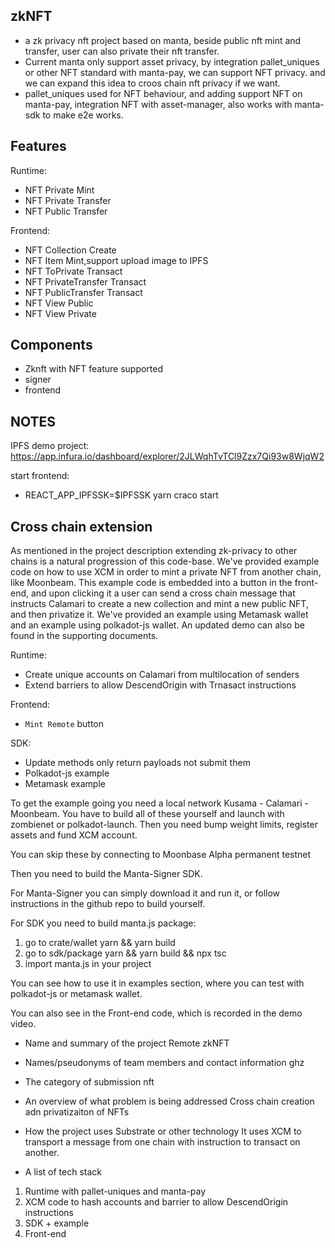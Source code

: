 ## zkNFT

- a zk privacy nft project based on manta, beside public nft mint and transfer, user can also private their nft transfer.
- Current manta only support asset privacy, by integration pallet_uniques or other NFT standard with manta-pay, we can support NFT privacy. and we can expand this idea to croos chain nft privacy if we want.
- pallet_uniques used for NFT behaviour, and adding support NFT on manta-pay, integration NFT with asset-manager, also works with manta-sdk to make e2e works.

## Features

Runtime:

- NFT Private Mint
- NFT Private Transfer
- NFT Public Transfer

Frontend:

- NFT Collection Create
- NFT Item Mint,support upload image to IPFS
- NFT ToPrivate Transact
- NFT PrivateTransfer Transact
- NFT PublicTransfer Transact
- NFT View Public
- NFT View Private

## Components

- Zknft with NFT feature supported
- signer
- frontend


## NOTES

IPFS demo project: https://app.infura.io/dashboard/explorer/2JLWqhTvTCl9Zzx7Qi93w8WjqW2

start frontend:
- REACT_APP_IPFSSK=$IPFSSK yarn craco start

## Cross chain extension

As mentioned in the project description extending zk-privacy to other chains is a natural progression of this code-base.
We've provided example code on how to use XCM in order to mint a private NFT from another chain, like Moonbeam.
This example code is embedded into a button in the front-end, and upon clicking it a user can send a cross chain message that instructs Calamari to create a new collection and mint a new public NFT, and then privatize it. We've provided an example using Metamask wallet and an example using polkadot-js wallet.
An updated demo can also be found in the supporting documents. 

Runtime:

- Create unique accounts on Calamari from multilocation of senders
- Extend barriers to allow DescendOrigin with Trnasact instructions 

Frontend:

- `Mint Remote` button

SDK:

- Update methods only return payloads not submit them
- Polkadot-js example
- Metamask example

To get the example going you need a local network Kusama - Calamari - Moonbeam.
You have to build all of these yourself and launch with zombienet or polkadot-launch.
Then you need bump weight limits, register assets and fund XCM account.

You can skip these by connecting to Moonbase Alpha permanent testnet

Then you need to build the Manta-Signer SDK.

For Manta-Signer you can simply download it and run it, or follow instructions in the github repo to build yourself.

For SDK you need to build manta.js package:

1. go to crate/wallet yarn && yarn build
2. go to sdk/package yarn && yarn build && npx tsc
3. import manta.js in your project

You can see how to use it in examples section, where you can test with polkadot-js or metamask wallet.

You can also see in the Front-end code, which is recorded in the demo video.

- Name and summary of the project
Remote zkNFT

- Names/pseudonyms of team members and contact information 
ghz

- The category of submission
nft

- An overview of what problem is being addressed
Cross chain creation adn privatizaiton of NFTs

- How the project uses Substrate or other technology
It uses XCM to transport a message from one chain with instruction to transact on another.

- A list of tech stack 
1. Runtime with pallet-uniques and manta-pay
2. XCM code to hash accounts and barrier to allow DescendOrigin instructions
3. SDK + example
4. Front-end